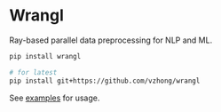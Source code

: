 # Wrangl

Ray-based parallel data preprocessing for NLP and ML.

```bash
pip install wrangl

# for latest
pip install git+https://github.com/vzhong/wrangl
```

See [examples](tree/main/examples) for usage.
